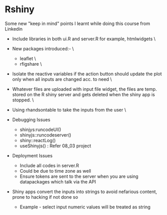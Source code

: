# Rshiny


Some new "keep in mind" points I learnt while doing this course from Linkedin


- Include libraries in both ui.R and server.R for example, htmlwidgets \

- New packages introduced:- \
  - leaflet \
  - rfigshare \

- Isolate the reactive variables if the action button should update the plot only when all inputs are changed acc. to need \

- Whatever files are uploaded with input file widget, the files are temp. stored on the R shiny server and gets deleted when the shiny app is stopped. \

- Using rhandsontable to take the inputs from the user \

- Debugging Issues
   - shinjys:runcodeUI()
   - shinyjs::runcodeserver()
   - shiny::reactLog()
   - useShinyjs() : Refer 08_03 project
 
- Deployment Issues
   - Include all codes in server.R
   - Could be due to time zone as well
   - Ensure tokens are sent to the server when you are using datapackages which talk via the API
 
- Shiny apps convert the inputs into strings to avoid nefarious content, prone to hacking if not done so
   - Example - select input numeric values will be treated as string


